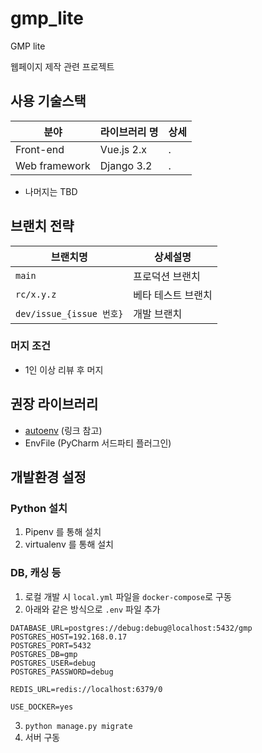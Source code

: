 # gmp_lite
GMP lite

웹페이지 제작 관련 프로젝트

## 사용 기술스택

|분야|라이브러리 명|상세|
|----|-------------|----|
|Front-end|Vue.js 2.x|.|
|Web framework|Django 3.2|.|

+ 나머지는 TBD

## 브랜치 전략


|브랜치명|상세설명|
|--------|--------|
|`main`|프로덕션 브랜치|
|`rc/x.y.z`|베타 테스트 브랜치|
|`dev/issue_{issue 번호}`|개발 브랜치|

### 머지 조건
+ 1인 이상 리뷰 후 머지

## 권장 라이브러리

+ [autoenv](https://github.com/hyperupcall/autoenv) (링크 참고)
+ EnvFile (PyCharm 서드파티 플러그인)

## 개발환경 설정

### Python 설치

1. Pipenv 를 통해 설치
2. virtualenv 를 통해 설치

### DB, 캐싱 등
1. 로컬 개발 시 `local.yml` 파일을 `docker-compose`로 구동
2. 아래와 같은 방식으로 `.env` 파일 추가

```dotenv
DATABASE_URL=postgres://debug:debug@localhost:5432/gmp
POSTGRES_HOST=192.168.0.17
POSTGRES_PORT=5432
POSTGRES_DB=gmp
POSTGRES_USER=debug
POSTGRES_PASSWORD=debug

REDIS_URL=redis://localhost:6379/0

USE_DOCKER=yes
```

3. `python manage.py migrate`
4. 서버 구동
